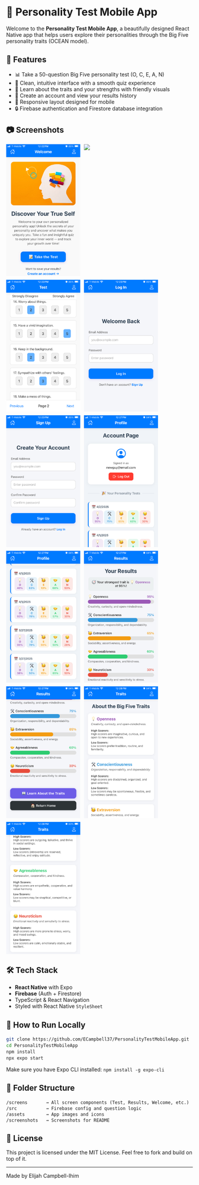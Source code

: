 # 🧠 Personality Test Mobile App

Welcome to the **Personality Test Mobile App**, a beautifully designed React Native app that helps users explore their personalities through the Big Five personality traits (OCEAN model).

## 🚀 Features

- 📊 Take a 50-question Big Five personality test (O, C, E, A, N)
- 🎨 Clean, intuitive interface with a smooth quiz experience
- 📘 Learn about the traits and your strengths with friendly visuals
- 👤 Create an account and view your results history
- 📱 Responsive layout designed for mobile
- 🔒 Firebase authentication and Firestore database integration

## 📷 Screenshots

<div style="display: flex; flex-wrap: wrap; gap: 10px;">
  <img src="screenshots/welcome.png" width="200" />
  <img src="screenshots/test.png" width="200" />
  <img src="screenshots/test2.png" width="200" />
  <img src="screenshots/login.png" width="200" />
  <img src="screenshots/signup.png" width="200" />
  <img src="screenshots/account.png" width="200" />
  <img src="screenshots/history.png" width="200" />
  <img src="screenshots/results.png" width="200" />
  <img src="screenshots/results2.png" width="200" />
  <img src="screenshots/traits.png" width="200" />
  <img src="screenshots/traits2.png" width="200" />
</div>

## 🛠️ Tech Stack

- **React Native** with Expo
- **Firebase** (Auth + Firestore)
- TypeScript & React Navigation
- Styled with React Native `StyleSheet`

## 🧪 How to Run Locally

```bash
git clone https://github.com/ECampbell37/PersonalityTestMobileApp.git
cd PersonalityTestMobileApp
npm install
npx expo start
```

Make sure you have Expo CLI installed: `npm install -g expo-cli`

## 📁 Folder Structure

```
/screens       → All screen components (Test, Results, Welcome, etc.)
/src           → Firebase config and question logic
/assets        → App images and icons
/screenshots   → Screenshots for README
```

## 📄 License

This project is licensed under the MIT License. Feel free to fork and build on top of it.

---

Made by Elijah Campbell-Ihim